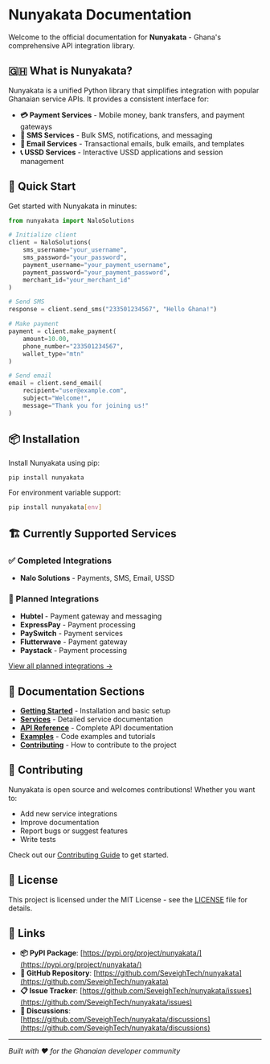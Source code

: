 # Nunyakata Documentation

Welcome to the official documentation for **Nunyakata** - Ghana's comprehensive API integration library.

## 🇬🇭 What is Nunyakata?

Nunyakata is a unified Python library that simplifies integration with popular Ghanaian service APIs. It provides a consistent interface for:

- **💳 Payment Services** - Mobile money, bank transfers, and payment gateways
- **📱 SMS Services** - Bulk SMS, notifications, and messaging
- **📧 Email Services** - Transactional emails, bulk emails, and templates
- **📞 USSD Services** - Interactive USSD applications and session management

## 🚀 Quick Start

Get started with Nunyakata in minutes:

```python
from nunyakata import NaloSolutions

# Initialize client
client = NaloSolutions(
    sms_username="your_username",
    sms_password="your_password",
    payment_username="your_payment_username",
    payment_password="your_payment_password",
    merchant_id="your_merchant_id"
)

# Send SMS
response = client.send_sms("233501234567", "Hello Ghana!")

# Make payment
payment = client.make_payment(
    amount=10.00,
    phone_number="233501234567",
    wallet_type="mtn"
)

# Send email
email = client.send_email(
    recipient="user@example.com",
    subject="Welcome!",
    message="Thank you for joining us!"
)
```

## 📦 Installation

Install Nunyakata using pip:

```bash
pip install nunyakata
```

For environment variable support:

```bash
pip install nunyakata[env]
```

## 🏗️ Currently Supported Services

### ✅ Completed Integrations
- **Nalo Solutions** - Payments, SMS, Email, USSD

### 🚧 Planned Integrations
- **Hubtel** - Payment gateway and messaging
- **ExpressPay** - Payment processing
- **PaySwitch** - Payment services
- **Flutterwave** - Payment gateway
- **Paystack** - Payment processing

[View all planned integrations →](https://github.com/SeveighTech/nunyakata/blob/main/integrations.yaml)

## 📖 Documentation Sections

- **[Getting Started](getting-started/installation.md)** - Installation and basic setup
- **[Services](services/nalo-solutions.md)** - Detailed service documentation
- **[API Reference](api/clients.md)** - Complete API documentation
- **[Examples](examples/payments.md)** - Code examples and tutorials
- **[Contributing](contributing/setup.md)** - How to contribute to the project

## 🤝 Contributing

Nunyakata is open source and welcomes contributions! Whether you want to:

- Add new service integrations
- Improve documentation
- Report bugs or suggest features
- Write tests

Check out our [Contributing Guide](contributing/setup.md) to get started.

## 📄 License

This project is licensed under the MIT License - see the [LICENSE](https://github.com/SeveighTech/nunyakata/blob/main/LICENSE) file for details.

## 🔗 Links

- **📦 PyPI Package**: [https://pypi.org/project/nunyakata/](https://pypi.org/project/nunyakata/)
- **🐙 GitHub Repository**: [https://github.com/SeveighTech/nunyakata](https://github.com/SeveighTech/nunyakata)
- **📋 Issue Tracker**: [https://github.com/SeveighTech/nunyakata/issues](https://github.com/SeveighTech/nunyakata/issues)
- **💬 Discussions**: [https://github.com/SeveighTech/nunyakata/discussions](https://github.com/SeveighTech/nunyakata/discussions)

---

*Built with ❤️ for the Ghanaian developer community*
